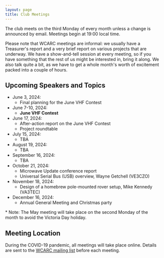 ```yaml
---
layout: page
title: Club Meetings
---
```


The club meets on the third Monday of every month unless a change is
announced by email. Meetings begin at 19:00 local time.

Please note that WCARC meetings are informal: we usually have a
Treasurer's report and a very brief report on various projects that are
underway. We have a show-and-tell session at every meeting, so if you have
something that the rest of us might be interested in, bring it along. We also
talk quite a bit, as we have to get a whole month's worth of excitement packed
into a couple of hours.

## Upcoming Speakers and Topics

* June 3, 2024:
  * Final planning for the June VHF Contest
* June 7-10, 2024:
  * **June VHF Contest**
* June 17, 2024:
  * After-action report on the June VHF Contest
  * Project roundtable
* July 15, 2024:
  * TBA
* August 19, 2024:
  * TBA
* September 16, 2024:
  * TBA
* October 21, 2024:
  * Microwave Update conference report
  * Universal Serial Bus (USB) overview, Wayne Getchell (VE3CZO)
* November 18, 2024:
  * Design of a homebrew pole-mounted rover setup, Mike Kennedy (VA3TEC)
* December 16, 2024:
  * Annual General Meeting and Christmas party

\* Note: The May meeting will take place on the second Monday of the
month to avoid the Victoria Day holiday.

## Meeting Location

During the COVID-19 pandemic, all meetings will take place online. Details are
sent to the [WCARC mailing list](https://groups.io/g/wcclist/topics) before each
meeting.
